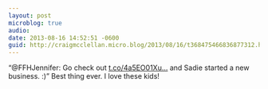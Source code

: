 ```yaml
---
layout: post
microblog: true
audio: 
date: 2013-08-16 14:52:51 -0600
guid: http://craigmcclellan.micro.blog/2013/08/16/t368475466836877312.html
---
```

“@FFHJennifer: Go check out [t.co/4a5EO01Xu...](http://t.co/4a5EO01Xu0!Hutch) and Sadie started a new business. :)” Best thing ever. I love these kids!
